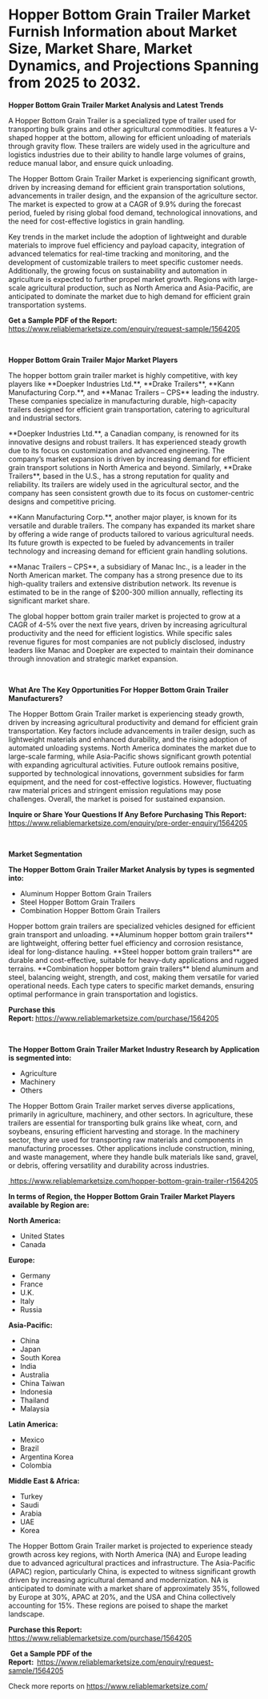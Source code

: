 <p><h1>Hopper Bottom Grain Trailer Market Furnish Information about Market Size, Market Share, Market Dynamics, and Projections Spanning from 2025 to 2032.</h1></p><p><strong>Hopper Bottom Grain Trailer Market Analysis and Latest Trends</strong></p>
<p><p>A Hopper Bottom Grain Trailer is a specialized type of trailer used for transporting bulk grains and other agricultural commodities. It features a V-shaped hopper at the bottom, allowing for efficient unloading of materials through gravity flow. These trailers are widely used in the agriculture and logistics industries due to their ability to handle large volumes of grains, reduce manual labor, and ensure quick unloading.</p><p>The Hopper Bottom Grain Trailer Market is experiencing significant growth, driven by increasing demand for efficient grain transportation solutions, advancements in trailer design, and the expansion of the agriculture sector. The market is expected to grow at a CAGR of 9.9% during the forecast period, fueled by rising global food demand, technological innovations, and the need for cost-effective logistics in grain handling.</p><p>Key trends in the market include the adoption of lightweight and durable materials to improve fuel efficiency and payload capacity, integration of advanced telematics for real-time tracking and monitoring, and the development of customizable trailers to meet specific customer needs. Additionally, the growing focus on sustainability and automation in agriculture is expected to further propel market growth. Regions with large-scale agricultural production, such as North America and Asia-Pacific, are anticipated to dominate the market due to high demand for efficient grain transportation systems.</p></p>
<p><strong>Get a Sample PDF of the Report:&nbsp;</strong> <a href="https://www.reliablemarketsize.com/enquiry/request-sample/1564205?utm_campaign=1901&utm_medium=2&utm_source=Github&utm_content=ia&utm_term=21012025&utm_id=hopper-bottom-grain-trailer">https://www.reliablemarketsize.com/enquiry/request-sample/1564205</a></p>
<p>&nbsp;</p>
<p><strong>Hopper Bottom Grain Trailer Major Market Players</strong></p>
<p><p>The hopper bottom grain trailer market is highly competitive, with key players like **Doepker Industries Ltd.**, **Drake Trailers**, **Kann Manufacturing Corp.**, and **Manac Trailers – CPS** leading the industry. These companies specialize in manufacturing durable, high-capacity trailers designed for efficient grain transportation, catering to agricultural and industrial sectors.</p><p>**Doepker Industries Ltd.**, a Canadian company, is renowned for its innovative designs and robust trailers. It has experienced steady growth due to its focus on customization and advanced engineering. The company’s market expansion is driven by increasing demand for efficient grain transport solutions in North America and beyond. Similarly, **Drake Trailers**, based in the U.S., has a strong reputation for quality and reliability. Its trailers are widely used in the agricultural sector, and the company has seen consistent growth due to its focus on customer-centric designs and competitive pricing.</p><p>**Kann Manufacturing Corp.**, another major player, is known for its versatile and durable trailers. The company has expanded its market share by offering a wide range of products tailored to various agricultural needs. Its future growth is expected to be fueled by advancements in trailer technology and increasing demand for efficient grain handling solutions.</p><p>**Manac Trailers – CPS**, a subsidiary of Manac Inc., is a leader in the North American market. The company has a strong presence due to its high-quality trailers and extensive distribution network. Its revenue is estimated to be in the range of $200-300 million annually, reflecting its significant market share.</p><p>The global hopper bottom grain trailer market is projected to grow at a CAGR of 4-5% over the next five years, driven by increasing agricultural productivity and the need for efficient logistics. While specific sales revenue figures for most companies are not publicly disclosed, industry leaders like Manac and Doepker are expected to maintain their dominance through innovation and strategic market expansion.</p></p>
<p>&nbsp;</p>
<p><strong>What Are The Key Opportunities For Hopper Bottom Grain Trailer Manufacturers?</strong></p>
<p><p>The Hopper Bottom Grain Trailer market is experiencing steady growth, driven by increasing agricultural productivity and demand for efficient grain transportation. Key factors include advancements in trailer design, such as lightweight materials and enhanced durability, and the rising adoption of automated unloading systems. North America dominates the market due to large-scale farming, while Asia-Pacific shows significant growth potential with expanding agricultural activities. Future outlook remains positive, supported by technological innovations, government subsidies for farm equipment, and the need for cost-effective logistics. However, fluctuating raw material prices and stringent emission regulations may pose challenges. Overall, the market is poised for sustained expansion.</p></p>
<p><strong>Inquire or Share Your Questions If Any Before Purchasing This Report:</strong> <a href="https://www.reliablemarketsize.com/enquiry/pre-order-enquiry/1564205?utm_campaign=1901&utm_medium=2&utm_source=Github&utm_content=ia&utm_term=21012025&utm_id=hopper-bottom-grain-trailer">https://www.reliablemarketsize.com/enquiry/pre-order-enquiry/1564205</a></p>
<p>&nbsp;</p>
<p><strong>Market Segmentation</strong></p>
<p><strong>The Hopper Bottom Grain Trailer Market Analysis by types is segmented into:</strong></p>
<p><ul><li>Aluminum Hopper Bottom Grain Trailers</li><li>Steel Hopper Bottom Grain Trailers</li><li>Combination Hopper Bottom Grain Trailers</li></ul></p>
<p><p>Hopper bottom grain trailers are specialized vehicles designed for efficient grain transport and unloading. **Aluminum hopper bottom grain trailers** are lightweight, offering better fuel efficiency and corrosion resistance, ideal for long-distance hauling. **Steel hopper bottom grain trailers** are durable and cost-effective, suitable for heavy-duty applications and rugged terrains. **Combination hopper bottom grain trailers** blend aluminum and steel, balancing weight, strength, and cost, making them versatile for varied operational needs. Each type caters to specific market demands, ensuring optimal performance in grain transportation and logistics.</p></p>
<p><strong>Purchase this Report:&nbsp;</strong><a href="https://www.reliablemarketsize.com/purchase/1564205?utm_campaign=1901&utm_medium=2&utm_source=Github&utm_content=ia&utm_term=21012025&utm_id=hopper-bottom-grain-trailer">https://www.reliablemarketsize.com/purchase/1564205</a></p>
<p>&nbsp;</p>
<p><strong>The Hopper Bottom Grain Trailer Market Industry Research by Application is segmented into:</strong></p>
<p><ul><li>Agriculture</li><li>Machinery</li><li>Others</li></ul></p>
<p><p>The Hopper Bottom Grain Trailer market serves diverse applications, primarily in agriculture, machinery, and other sectors. In agriculture, these trailers are essential for transporting bulk grains like wheat, corn, and soybeans, ensuring efficient harvesting and storage. In the machinery sector, they are used for transporting raw materials and components in manufacturing processes. Other applications include construction, mining, and waste management, where they handle bulk materials like sand, gravel, or debris, offering versatility and durability across industries.</p></p>
<p><a href="https://www.reliablemarketsize.com/hopper-bottom-grain-trailer-r1564205?utm_campaign=1901&utm_medium=2&utm_source=Github&utm_content=ia&utm_term=21012025&utm_id=hopper-bottom-grain-trailer">&nbsp;https://www.reliablemarketsize.com/hopper-bottom-grain-trailer-r1564205</a></p>
<p><strong>In terms of Region, the Hopper Bottom Grain Trailer Market Players available by Region are:</strong></p>
<p>
    <p> <strong> North America: </strong>
        <ul>
            <li>United States</li>
            <li>Canada</li>
        </ul>
        </p> 
    <p> <strong> Europe: </strong>
        <ul>
            <li>Germany</li>
            <li>France</li>
            <li>U.K.</li>
            <li>Italy</li>
            <li>Russia</li>
        </ul>
        </p> 
    <p> <strong> Asia-Pacific: </strong>
        <ul>
            <li>China</li>
            <li>Japan</li>
            <li>South Korea</li>
            <li>India</li>
            <li>Australia</li>
            <li>China Taiwan</li>
            <li>Indonesia</li>
            <li>Thailand</li>
            <li>Malaysia</li>
        </ul>
        </p> 
    <p> <strong> Latin America: </strong>
        <ul>
            <li>Mexico</li>
            <li>Brazil</li>
            <li>Argentina Korea</li>
            <li>Colombia</li>
        </ul>
        </p> 
    <p> <strong> Middle East & Africa: </strong>
        <ul>
            <li>Turkey</li>
            <li>Saudi</li>
            <li>Arabia</li>
            <li>UAE</li>
            <li>Korea</li>
        </ul>
    </p>
    </p>
<p><p>The Hopper Bottom Grain Trailer market is projected to experience steady growth across key regions, with North America (NA) and Europe leading due to advanced agricultural practices and infrastructure. The Asia-Pacific (APAC) region, particularly China, is expected to witness significant growth driven by increasing agricultural demand and modernization. NA is anticipated to dominate with a market share of approximately 35%, followed by Europe at 30%, APAC at 20%, and the USA and China collectively accounting for 15%. These regions are poised to shape the market landscape.</p></p>
<p><strong>Purchase this Report: </strong><a href="https://www.reliablemarketsize.com/purchase/1564205?utm_campaign=1901&utm_medium=2&utm_source=Github&utm_content=ia&utm_term=21012025&utm_id=hopper-bottom-grain-trailer">https://www.reliablemarketsize.com/purchase/1564205</a></p>
<p>&nbsp;<strong>Get a Sample PDF of the Report:&nbsp;&nbsp;</strong><a href="https://www.reliablemarketsize.com/enquiry/request-sample/1564205?utm_campaign=1901&utm_medium=2&utm_source=Github&utm_content=ia&utm_term=21012025&utm_id=hopper-bottom-grain-trailer">https://www.reliablemarketsize.com/enquiry/request-sample/1564205</a></p>
<p><strong></strong></p>
<p>Check more reports on <a href="https://www.reliablemarketsize.com/?utm_campaign=1901&utm_medium=2&utm_source=Github&utm_content=ia&utm_term=21012025&utm_id=hopper-bottom-grain-trailer">https://www.reliablemarketsize.com/</a></p>